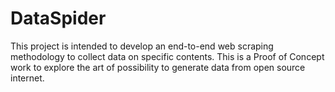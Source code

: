 # DataSpider
This project is intended to develop an end-to-end web scraping methodology to collect data on specific contents. This is a Proof of Concept work to explore the art of possibility to generate data from open source internet.
